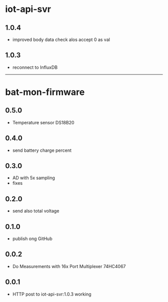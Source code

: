 # iot-api-svr

## 1.0.4
- improved body data check alos accept 0 as val

## 1.0.3
- reconnect to InfluxDB

-------------------------------------------------------------------------------

# bat-mon-firmware

## 0.5.0
- Temperature sensor DS18B20

## 0.4.0 
- send battery charge percent 

## 0.3.0 
- AD with 5x sampling
- fixes

## 0.2.0 
- send also total voltage

## 0.1.0 
- publish ong GitHub

## 0.0.2
- Do Measurements with 16x Port Multiplexer 74HC4067

## 0.0.1
- HTTP post to iot-api-svr:1.0.3 working